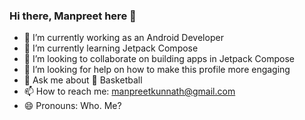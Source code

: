 ### Hi there, Manpreet here 👋

- 🔭 I’m currently working as an Android Developer
- 🌱 I’m currently learning Jetpack Compose
- 👯 I’m looking to collaborate on building apps in Jetpack Compose
- 🤔 I’m looking for help on how to make this profile more engaging
- 💬 Ask me about 🏀 Basketball
- 📫 How to reach me: manpreetkunnath@gmail.com
- 😄 Pronouns: Who. Me?
